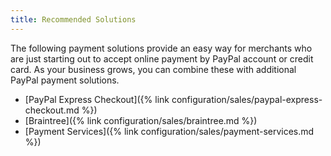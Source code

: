 ```yaml
---
title: Recommended Solutions
---
```


The following payment solutions provide an easy way for merchants who are just starting out to accept online payment by PayPal account or credit card. As your business grows, you can combine these with additional PayPal payment solutions.

- [PayPal Express Checkout]({% link configuration/sales/paypal-express-checkout.md %})
- [Braintree]({% link configuration/sales/braintree.md %})
- [Payment Services]({% link configuration/sales/payment-services.md %})
